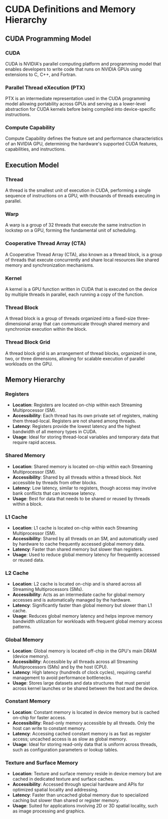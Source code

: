 # CUDA Definitions and Memory Hierarchy

## CUDA Programming Model

### **CUDA**
CUDA is NVIDIA's parallel computing platform and programming model that enables developers to write code that runs on NVIDIA GPUs using extensions to C, C++, and Fortran.

### **Parallel Thread eXecution (PTX)**
PTX is an intermediate representation used in the CUDA programming model allowing portability across GPUs and serving as a lower-level abstraction for CUDA kernels before being compiled into device-specific instructions.

### **Compute Capability**
Compute Capability defines the feature set and performance characteristics of an NVIDIA GPU, determining the hardware's supported CUDA features, capabilities, and instructions.


## Execution Model

### **Thread**
A thread is the smallest unit of execution in CUDA, performing a single sequence of instructions on a GPU, with thousands of threads executing in parallel.

### **Warp**
A warp is a group of 32 threads that execute the same instruction in lockstep on a GPU, forming the fundamental unit of scheduling.

### **Cooperative Thread Array (CTA)**
A Cooperative Thread Array (CTA), also known as a thread block, is a group of threads that execute concurrently and share local resources like shared memory and synchronization mechanisms.

### **Kernel**
A kernel is a GPU function written in CUDA that is executed on the device by multiple threads in parallel, each running a copy of the function.

### **Thread Block**
A thread block is a group of threads organized into a fixed-size three-dimensional array that can communicate through shared memory and synchronize execution within the block.

### **Thread Block Grid**
A thread block grid is an arrangement of thread blocks, organized in one, two, or three dimensions, allowing for scalable execution of parallel workloads on the GPU.


## Memory Hierarchy

### **Registers**
- **Location**: Registers are located on-chip within each Streaming Multiprocessor (SM).
- **Accessibility**: Each thread has its own private set of registers, making them thread-local. Registers are not shared among threads.
- **Latency**: Registers provide the lowest latency and the highest bandwidth of all memory types in CUDA.
- **Usage**: Ideal for storing thread-local variables and temporary data that require rapid access.

### **Shared Memory**
- **Location**: Shared memory is located on-chip within each Streaming Multiprocessor (SM).
- **Accessibility**: Shared by all threads within a thread block. Not accessible by threads from other blocks.
- **Latency**: Low latency, similar to registers, though access may involve bank conflicts that can increase latency.
- **Usage**: Best for data that needs to be shared or reused by threads within a block.

### **L1 Cache**
- **Location**: L1 cache is located on-chip within each Streaming Multiprocessor (SM).
- **Accessibility**: Shared by all threads on an SM, and automatically used by hardware to cache frequently accessed global memory data.
- **Latency**: Faster than shared memory but slower than registers.
- **Usage**: Used to reduce global memory latency for frequently accessed or reused data.

### **L2 Cache**
- **Location**: L2 cache is located on-chip and is shared across all Streaming Multiprocessors (SMs).
- **Accessibility**: Acts as an intermediate cache for global memory accesses and is automatically managed by the hardware.
- **Latency**: Significantly faster than global memory but slower than L1 cache.
- **Usage**: Reduces global memory latency and helps improve memory bandwidth utilization for workloads with frequent global memory access patterns.

### **Global Memory**
- **Location**: Global memory is located off-chip in the GPU's main DRAM (device memory).
- **Accessibility**: Accessible by all threads across all Streaming Multiprocessors (SMs) and by the host (CPU).
- **Latency**: High latency (hundreds of clock cycles), requiring careful management to avoid performance bottlenecks.
- **Usage**: Stores large datasets and data structures that must persist across kernel launches or be shared between the host and the device.

### **Constant Memory**
- **Location**: Constant memory is located in device memory but is cached on-chip for faster access.
- **Accessibility**: Read-only memory accessible by all threads. Only the host can write to constant memory.
- **Latency**: Accessing cached constant memory is as fast as register access; uncached access is as slow as global memory.
- **Usage**: Ideal for storing read-only data that is uniform across threads, such as configuration parameters or lookup tables.

### **Texture and Surface Memory**
- **Location**: Texture and surface memory reside in device memory but are cached in dedicated texture and surface caches.
- **Accessibility**: Accessed through special hardware and APIs for optimized spatial locality and addressing.
- **Latency**: Faster than uncached global memory due to specialized caching but slower than shared or register memory.
- **Usage**: Suited for applications involving 2D or 3D spatial locality, such as image processing and graphics.
